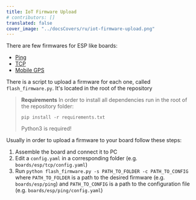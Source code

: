 ```yaml
---
title: IoT Firmware Upload
# contributors: []
translated: false
cover_image: "../docsCovers/ru/iot-firmware-upload.png"
--- 
```


There are few firmwares for ESP like boards:

* [Ping](https://github.com/airalab/sensors-connectivity/tree/master/boards/esp/ping)
* [TCP](https://github.com/airalab/sensors-connectivity/tree/master/boards/esp/tcp)
* [Mobile GPS](https://github.com/airalab/sensors-connectivity/tree/master/boards/esp/mobile_gps)

There is a script to upload a firmware for each one, called `flash_firmware.py`. It's located in the root of the repository

> **Requirements**
> In order to install all dependencies run in the root of the repository folder:
>
> ```
> pip install -r requirements.txt
> ```
>
> Python3 is required!

Usually in order to upload a firmware to your board follow these steps:

1. Assemble the board and connect it to PC
2. Edit a `config.yaml` in a corresponding folder (e.g. `boards/esp/tcp/config.yaml`)
3. Run `python flash_firmware.py -s PATH_TO_FOLDER -c PATH_TO_CONFIG` where `PATH_TO_FOLDER` is a path to the desired firmware (e.g. `boards/esp/ping`) and `PATH_TO_CONFIG` is a path to the configuration file (e.g. `boards/esp/ping/config.yaml`)

